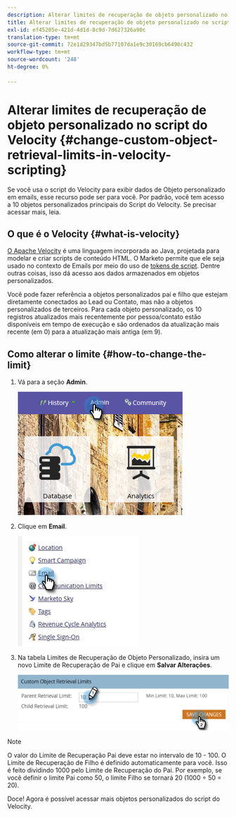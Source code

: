 ```yaml
---
description: Alterar limites de recuperação de objeto personalizado no script do Velocity - Documentos do Marketo - Documentação do produto
title: Alterar limites de recuperação de objeto personalizado no script do Velocity
exl-id: ef45205e-421d-4d1d-8c9d-7d627326a90c
translation-type: tm+mt
source-git-commit: 72e1d29347bd5b77107da1e9c30169cb6490c432
workflow-type: tm+mt
source-wordcount: '248'
ht-degree: 0%

---
```


# Alterar limites de recuperação de objeto personalizado no script do Velocity {#change-custom-object-retrieval-limits-in-velocity-scripting}

Se você usa o script do Velocity para exibir dados de Objeto personalizado em emails, esse recurso pode ser para você. Por padrão, você tem acesso a 10 objetos personalizados principais do Script do Velocity. Se precisar acessar mais, leia.

## O que é o Velocity {#what-is-velocity}

[O Apache Velocity](https://velocity.apache.org/) é uma linguagem incorporada ao Java, projetada para modelar e criar scripts de conteúdo HTML. O Marketo permite que ele seja usado no contexto de Emails por meio do uso de [tokens de script](/help/marketo/product-docs/email-marketing/general/using-tokens/create-an-email-script-token.md). Dentre outras coisas, isso dá acesso aos dados armazenados em objetos personalizados.

Você pode fazer referência a objetos personalizados pai e filho que estejam diretamente conectados ao Lead ou Contato, mas não a objetos personalizados de terceiros. Para cada objeto personalizado, os 10 registros atualizados mais recentemente por pessoa/contato estão disponíveis em tempo de execução e são ordenados da atualização mais recente (em 0) para a atualização mais antiga (em 9).

## Como alterar o limite {#how-to-change-the-limit}

1. Vá para a seção **Admin**.

   ![](assets/change-custom-object-retrieval-limits-in-velocity-scripting-1.png)

1. Clique em **Email**.

   ![](assets/change-custom-object-retrieval-limits-in-velocity-scripting-2.png)

1. Na tabela Limites de Recuperação de Objeto Personalizado, insira um novo Limite de Recuperação de Pai e clique em **Salvar Alterações**.

   ![](assets/change-custom-object-retrieval-limits-in-velocity-scripting-3.png)

>[!NOTE]
>
>O valor do Limite de Recuperação Pai deve estar no intervalo de 10 - 100. O Limite de Recuperação de Filho é definido automaticamente para você. Isso é feito dividindo 1000 pelo Limite de Recuperação do Pai. Por exemplo, se você definir o limite Pai como 50, o limite Filho se tornará 20 (1000 ÷ 50 = 20).

Doce! Agora é possível acessar mais objetos personalizados do script do Velocity.
